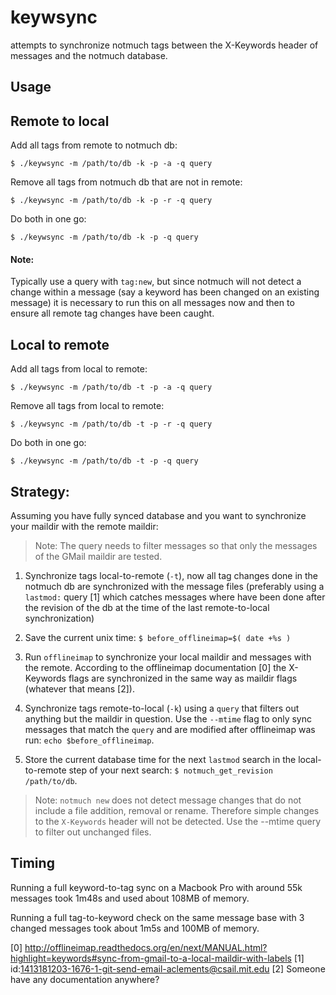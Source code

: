 # keywsync

attempts to synchronize notmuch tags between the X-Keywords header of
messages and the notmuch database.

## Usage

## Remote to local

Add all tags from remote to notmuch db:

`$ ./keywsync -m /path/to/db -k -p -a -q query`

Remove all tags from notmuch db that are not in remote:

`$ ./keywsync -m /path/to/db -k -p -r -q query`

Do both in one go:

`$ ./keywsync -m /path/to/db -k -p -q query`

#### Note:
Typically use a query with `tag:new`, but since notmuch will not detect a
change within a message (say a keyword has been changed on an existing message)
it is necessary to run this on all messages now and then to ensure all remote
tag changes have been caught.

## Local to remote

Add all tags from local to remote:

`$ ./keywsync -m /path/to/db -t -p -a -q query`

Remove all tags from local to remote:

`$ ./keywsync -m /path/to/db -t -p -r -q query`

Do both in one go:

`$ ./keywsync -m /path/to/db -t -p -q query`

## Strategy:

Assuming you have fully synced database and you want to synchronize your
maildir with the remote maildir:

>  Note: The query needs to filter messages so that only the messages of the
>  GMail maildir are tested.

1. Synchronize tags local-to-remote (`-t`), now all tag changes done in the
   notmuch db are synchronized with the message files (preferably using a
   `lastmod:` query [1] which catches messages where  have been done after
   the revision of the db at the time of the last remote-to-local synchronization)

1. Save the current unix time: `$ before_offlineimap=$( date +%s )`

1. Run `offlineimap` to synchronize your local maildir and messages with the
   remote. According to the offlineimap documentation [0] the X-Keywords flags
   are synchronized in the same way as maildir flags (whatever that means [2]).

1. Synchronize tags remote-to-local (`-k`) using a `query` that filters out anything
   but the maildir in question. Use the `--mtime` flag to only sync messages that match
   the `query` and are modified after offlineimap was run: `echo $before_offlineimap`.

1. Store the current database time for the next `lastmod` search in the local-to-remote
   step of your next search: `$ notmuch_get_revision /path/to/db`.

> Note: `notmuch new` does not detect message changes that do not include a file addition,
> removal or rename. Therefore simple changes to the `X-Keywords` header will not be detected.
> Use the --mtime query to filter out unchanged files.

## Timing

Running a full keyword-to-tag sync on a Macbook Pro with around 55k messages
took 1m48s and used about 108MB of memory.

Running a full tag-to-keyword check on the same message base with 3 changed messages
took about 1m5s and 100MB of memory.

[0] http://offlineimap.readthedocs.org/en/next/MANUAL.html?highlight=keywords#sync-from-gmail-to-a-local-maildir-with-labels
[1] id:1413181203-1676-1-git-send-email-aclements@csail.mit.edu
[2] Someone have any documentation anywhere?

